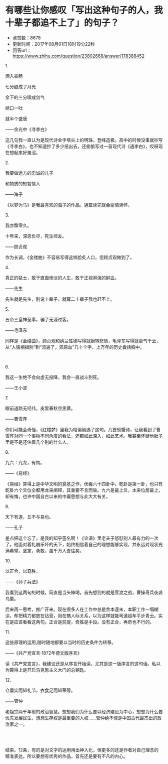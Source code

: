 # 有哪些让你感叹「写出这种句子的人，我十辈子都追不上了」的句子？
- 点赞数：8678
- 更新时间：2017年08月01日18时19分22秒
- 回答url：https://www.zhihu.com/question/23802668/answer/178388452
<body>
 <p data-pid="r6rXJe73">1.</p>
 <p data-pid="kfChKdwY">酒入豪肠</p>
 <p data-pid="J0HayKMa">七分酿成了月光</p>
 <p data-pid="eaXI0OD8">余下的三分啸成剑气</p>
 <p data-pid="OqbFbPlT">绣口一吐</p>
 <p data-pid="9t9Z4c-q">就半个盛唐</p>
 <p data-pid="Bc5NTmRM">——余光中《寻李白》</p>
 <p data-pid="gnSvEIon">这几句我一直认为是现代诗金字塔尖上的明珠，登峰造极。高中的时候没事就抄写《寻李白》，也不知道抄了多少纸出去，还偷偷写过一首现代诗《遇李白》，哎呀现在想起来好羞涩。</p>
 <p data-pid="9AEadfpa">2.</p>
 <p data-pid="iwDz07LF">我要做远方的忠诚的儿子</p>
 <p data-pid="hwUGJmPh">和物质的短暂情人</p>
 <p data-pid="GANQ9BqD">——海子</p>
 <p data-pid="tXeV1r47">《以梦为马》是我最喜欢的海子的作品。通篇读完就会豪情满怀。</p>
 <p data-pid="UIQv0XOr">3.</p>
 <p data-pid="6Ji0HT7x">我亦飘零久。</p>
 <p data-pid="ewB08iNA">十年来，深恩负尽，死生师友。</p>
 <p data-pid="sprjDb8j">——顾贞观</p>
 <p data-pid="o_okrCR8">作为长调，《金缕曲》不容易写得这样脍炙人口，但顾贞观做到了。</p>
 <p data-pid="Gu-jsXR3">4.</p>
 <p data-pid="7Qso2nWO">真正的猛士，敢于直面惨淡的人生，敢于正视淋漓的鲜血。</p>
 <p data-pid="e5Jz50hq">——先生</p>
 <p data-pid="gb0C_cEK">先生就是先生，别说十辈子，就算二十辈子我也赶不上。</p>
 <p data-pid="wE5qphih">5.</p>
 <p data-pid="p5CxNfjN">五帝三皇神圣事，骗了无涯过客。</p>
 <p data-pid="JkyRkmTD">——毛泽东</p>
 <p data-pid="zOJKSerb">同样是《金缕曲》，顾贞观和纳兰性德写得就婉转悲情，毛泽东写得就豪气干云，从“人猿相揖别”到“流遍了，郊原血”几十个字，上万年的历史囊括胸中。</p>
 <br>
 <p data-pid="SHSFzc1B">6.</p>
 <p data-pid="zaVEDwtB">我这一生绝不会向虚无投降，我会一直战斗到死。</p>
 <p data-pid="aqtCJ584">——王小波</p>
 <p data-pid="AsSSyf_3">7.</p>
 <p data-pid="o3EHvl3H">眼前道路无经纬，皮里春秋空黑黄。</p>
 <p data-pid="B3i3Bnas">——曹雪芹</p>
 <p data-pid="8fnv9Nr5">你们可能会奇怪，《红楼梦》里我为啥偏偏选了这句。几首螃蟹诗，让我看到了曹雪芹对同一个事物不同角度的看法，还都如此深入，如此艺术。我甚至怀疑他肚子里是不是还住着几个别的什么人。</p>
 <p data-pid="iwisaswt">8.</p>
 <p data-pid="jP-z94d3">九六：亢龙，有悔。</p>
 <p data-pid="41SnKhcx">——《易经》</p>
 <p data-pid="hh-mdrne">《易经》算得上是中华文明的奠基之作，伏羲六十四卦中，乾卦是第一卦，也只有乾卦六个爻位全都用龙来阐释，其重要不言而喻。九六是最上爻，本来位居最上，却有悔，也许中国自古以来的中庸思想与此大大有关。</p>
 <p data-pid="BrjvYC7t">9.</p>
 <p data-pid="EdufXI0b">天下有道，丘不与易也。</p>
 <p data-pid="0iRiUmR3">——孔子</p>
 <p data-pid="LXAWrUmR">差点把这个忘了，是我的知乎签名啊！《论语》里老夫子怒怼别人最有力的一次了。他面对着礼崩乐坏的天下，始终相信着自己的理想能够实现，并永远对现状充满希望。坚定，勇敢，虽千万人吾往矣。</p>
 <p data-pid="UxhN8uSN">10.</p>
 <p data-pid="nNMWSd47">以正合，以奇胜。</p>
 <p data-pid="wj0xhk0F">——《孙子兵法》</p>
 <p data-pid="PIk94s5R">我看到这两句的时候，简直是当头棒喝。首先想到的就是官渡之战，曹操奇兵夜袭乌巢。</p>
 <p data-pid="LM4eENlv">后来再一思考，推广开来。现在很多人在工作中总是舍本逐末，本职工作一塌糊涂，却把精力都放在钻营，用在搞人际关系，以为这样就能弯道超车平步青云。实在是应该看看这两句。正合是前提，奇胜是手段。没有正合，再奇也不行的。</p>
 <p data-pid="9BHk32eV">11.</p>
 <p data-pid="9pF97IzJ">这些原理的运用,随时随地都要以当时的历史条件为转移。</p>
 <p data-pid="EPuon5rH">——《共产党宣言·1872年德文版序言》</p>
 <p data-pid="K77FRYmb">读《共产党宣言》，我建议还是从序言开始读，尤其是这一版序言的这句话。私以为算得上是开启马克思主义大门的总钥匙。</p>
 <p data-pid="hnd-BKUF">12.</p>
 <p data-pid="ySGWzUj2">仓廪实而知礼节，衣食足而知荣辱。</p>
 <p data-pid="srSRIEtH">——管仲</p>
 <p data-pid="jh_5IyGL">老祖宗两千年前的政治智慧。想想我们为什么要以经济建设为中心，想想为什么要优先发展民生，想想生存权是最重要的人权……管仲绝不愧是中国古代最杰出的政治家之一。</p>
 <br>
 <br>
 <p data-pid="JeZc4dy2">结束。12条，有的是对文字的运用用出神入化，但更多的还是作者对自己理念的精准表达。所以要想有优秀的作品，首先还是要有不凡的内心。</p>
</body>